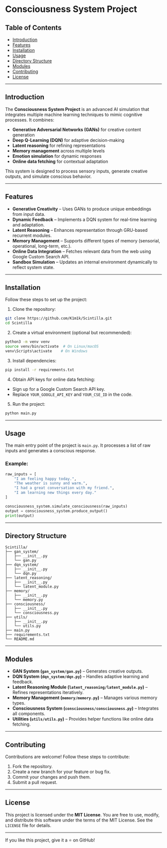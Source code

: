 # Consciousness System Project

## Table of Contents
- [Introduction](#introduction)
- [Features](#features)
- [Installation](#installation)
- [Usage](#usage)
- [Directory Structure](#directory-structure)
- [Modules](#modules)
- [Contributing](#contributing)
- [License](#license)

---

## Introduction
The **Consciousness System Project** is an advanced AI simulation that integrates multiple machine learning techniques to mimic cognitive processes. It combines:
- **Generative Adversarial Networks (GANs)** for creative content generation
- **Deep Q-Learning (DQN)** for adaptive decision-making
- **Latent reasoning** for refining representations
- **Memory management** across multiple levels
- **Emotion simulation** for dynamic responses
- **Online data fetching** for contextual adaptation

This system is designed to process sensory inputs, generate creative outputs, and simulate conscious behavior.

---

## Features
- **Generative Creativity** – Uses GANs to produce unique embeddings from input data.  
- **Dynamic Feedback** – Implements a DQN system for real-time learning and adaptation.  
- **Latent Reasoning** – Enhances representation through GRU-based recurrent modules.  
- **Memory Management** – Supports different types of memory (sensorial, operational, long-term, etc.).  
- **Online Data Integration** – Fetches relevant data from the web using Google Custom Search API.  
- **Sandbox Simulation** – Updates an internal environment dynamically to reflect system state.  

---

## Installation
Follow these steps to set up the project:

1. Clone the repository:
```bash
git clone https://github.com/K1m1k/Scintilla.git
cd Scintilla
```

2. Create a virtual environment (optional but recommended):
```bash
python3 -m venv venv
source venv/bin/activate  # On Linux/macOS
venv\Scripts\activate    # On Windows
```

3. Install dependencies:
```bash
pip install -r requirements.txt
```

4. Obtain API keys for online data fetching:
- Sign up for a Google Custom Search API key.
- Replace `YOUR_GOOGLE_API_KEY` and `YOUR_CSE_ID` in the code.

5. Run the project:
```bash
python main.py
```

---

## Usage
The main entry point of the project is `main.py`. It processes a list of raw inputs and generates a conscious response.

### Example:
```python
raw_inputs = [
    "I am feeling happy today.",
    "The weather is sunny and warm.",
    "I had a great conversation with my friend.",
    "I am learning new things every day."
]

consciousness_system.simulate_consciousness(raw_inputs)
output = consciousness_system.produce_output()
print(output)
```

---

## Directory Structure
```
Scintilla/
├── gan_system/
│   ├── __init__.py
│   └── gan.py
├── dqn_system/
│   ├── __init__.py
│   └── dqn.py
├── latent_reasoning/
│   ├── __init__.py
│   └── latent_module.py
├── memory/
│   ├── __init__.py
│   └── memory.py
├── consciousness/
│   ├── __init__.py
│   └── consciousness.py
├── utils/
│   ├── __init__.py
│   └── utils.py
├── main.py
├── requirements.txt
└── README.md
```

---

## Modules
- **GAN System (`gan_system/gan.py`)** – Generates creative outputs.  
- **DQN System (`dqn_system/dqn.py`)** – Handles adaptive learning and feedback.  
- **Latent Reasoning Module (`latent_reasoning/latent_module.py`)** – Refines representations iteratively.  
- **Memory Management (`memory/memory.py`)** – Manages various memory types.  
- **Consciousness System (`consciousness/consciousness.py`)** – Integrates all components.  
- **Utilities (`utils/utils.py`)** – Provides helper functions like online data fetching.  

---

## Contributing
Contributions are welcome! Follow these steps to contribute:
1. Fork the repository.
2. Create a new branch for your feature or bug fix.
3. Commit your changes and push them.
4. Submit a pull request.

---

## License
This project is licensed under the **MIT License**. You are free to use, modify, and distribute this software under the terms of the MIT License. See the `LICENSE` file for details.

---

If you like this project, give it a ⭐ on GitHub!


